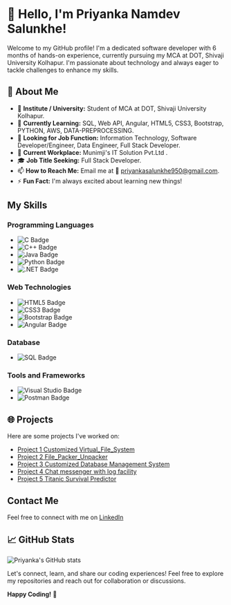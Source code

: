 
# 👋 Hello, I'm Priyanka Namdev Salunkhe!


Welcome to my GitHub profile! I'm a dedicated software developer with 6 months of hands-on experience, currently pursuing my MCA at DOT, Shivaji University Kolhapur. I'm passionate about technology and always eager to tackle challenges to enhance my skills.

## 🚀 About Me

- 🔭 **Institute / University:** Student of MCA at DOT, Shivaji University Kolhapur.
- 🌱 **Currently Learning:** SQL, Web API, Angular, HTML5, CSS3, Bootstrap, PYTHON, AWS, DATA-PREPROCESSING.
- 💬 **Looking for Job Function:** Information Technology, Software Developer/Engineer, Data Engineer, Full Stack Developer.
- 🏢 **Current Workplace:** Munimji's IT Solution Pvt.Ltd .
- 🎓 **Job Title Seeking:** Full Stack Developer.
- 📫 **How to Reach Me:** Email me at 📧 priyankasalunkhe950@gmail.com.
- ⚡ **Fun Fact:** I'm always excited about learning new things!


## My Skills

### Programming Languages
- ![C Badge](https://img.shields.io/badge/C-00599C?style=for-the-badge&logo=c&logoColor=white) 
- ![C++ Badge](https://img.shields.io/badge/C++-00599C?style=for-the-badge&logo=c%2B%2B&logoColor=white) 
- ![Java Badge](https://img.shields.io/badge/Java-ED8B00?style=for-the-badge&logo=java&logoColor=white) 
- ![Python Badge](https://img.shields.io/badge/Python-3776AB?style=for-the-badge&logo=python&logoColor=white) 
- ![.NET Badge](https://img.shields.io/badge/.NET-512BD4?style=for-the-badge&logo=.net&logoColor=white) 

### Web Technologies
- ![HTML5 Badge](https://img.shields.io/badge/HTML5-E34F26?style=for-the-badge&logo=html5&logoColor=white) 
- ![CSS3 Badge](https://img.shields.io/badge/CSS3-1572B6?style=for-the-badge&logo=css3&logoColor=white) 
- ![Bootstrap Badge](https://img.shields.io/badge/Bootstrap-563D7C?style=for-the-badge&logo=bootstrap&logoColor=white) 
- ![Angular Badge](https://img.shields.io/badge/Angular-DD0031?style=for-the-badge&logo=angular&logoColor=white) 

### Database
- ![SQL Badge](https://img.shields.io/badge/SQL-4479A1?style=for-the-badge&logo=sqlite&logoColor=white) 

### Tools and Frameworks
- ![Visual Studio Badge](https://img.shields.io/badge/Visual_Studio-5C2D91?style=for-the-badge&logo=visual-studio&logoColor=white) 
- ![Postman Badge](https://img.shields.io/badge/Postman-FF6C37?style=for-the-badge&logo=postman&logoColor=white) 


## 🌐 Projects

Here are some projects I've worked on:

- [Project 1 Customized Virtual_File_System](https://github.com/PRIYANKA-SALUNKHE9/Virtual_File_System)
- [Project 2 File_Packer_Unpacker](https://github.com/PRIYANKA-SALUNKHE9/File_Packer_Unpacker) 
- [Project 3 Customized Database Management System](https://github.com/PRIYANKA-SALUNKHE9/Database_Management_System)
- [Project 4 Chat messenger with log facility](https://github.com/PRIYANKA-SALUNKHE9/Chat_Messenger)
- [Project 5 Titanic Survival Predictor](https://github.com/PRIYANKA-SALUNKHE9/Titanic_Survival_Predictor) 

## Contact Me

Feel free to connect with me on [LinkedIn](www.linkedin.com/in/priyanka-salunkhe9)

## 📈 GitHub Stats

![Priyanka's GitHub stats](https://github-readme-stats.vercel.app/api?username=PRIYANKA-SALUNKHE9&shohttps://github-readme-stats.vercel.app/api?PRIYANKA-SALUNKHE9=PRIYANKA-SALUNKHE9&show_icons=true&hide_title=true&count_private=true&theme=radical)

Let's connect, learn, and share our coding experiences! Feel free to explore my repositories and reach out for collaboration or discussions.

**Happy Coding!** 🚀
